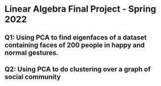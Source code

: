 # Linear Algebra Final Project - Spring 2022

## Q1: Using PCA to find eigenfaces of a dataset containing faces of 200 people in happy and normal gestures.
## Q2: Using PCA to do clustering over a graph of social community
